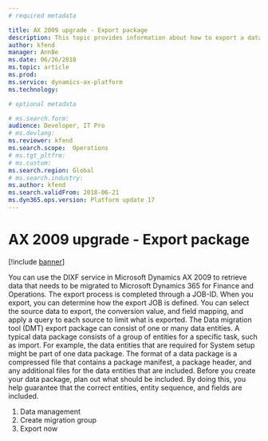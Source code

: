```yaml
---
# required metadata

title: AX 2009 upgrade - Export package
description: This topic provides information about how to export a data package from  migrate data from Dynamics AX 2009 to Finance and Operations.
author: kfend
manager: AnnBe
ms.date: 06/26/2018
ms.topic: article
ms.prod: 
ms.service: dynamics-ax-platform
ms.technology: 

# optional metadata

# ms.search.form:  
audience: Developer, IT Pro
# ms.devlang: 
ms.reviewer: kfend
ms.search.scope:  Operations
# ms.tgt_pltfrm: 
# ms.custom: 
ms.search.region: Global
# ms.search.industry:
ms.author: kfend
ms.search.validFrom: 2018-06-21
ms.dyn365.ops.version: Platform update 17
---
```


# AX 2009 upgrade - Export package

[!include [banner](../includes/banner.md)]

You can use the DIXF service in Microsoft Dynamics AX 2009 to retrieve data that needs to be migrated to Microsoft Dynamics 365 for Finance and Operations. The export process is completed through a JOB-ID. When you export, you can determine how the export JOB is defined. You can select the source data to export, the conversion value, and field mapping, and apply a query to each source to limit what is exported. The Data migration tool (DMT) export package can consist of one or many data entities. A typical data package consists of a group of entities for a specific task, such as import. For example, the data entities that are required for System setup might be part of one data package. The format of a data package is a compressed file that contains a package manifest, a package header, and any additional files for the data entities that are included.
Before you create your data package, plan out what should be included. By doing this, you help guarantee that the correct entities, entity sequence, and fields are included. 

1.	Data management
2.	Create migration group 
3.	Export now  
